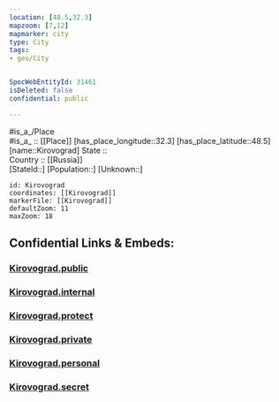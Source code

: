 ```yaml
---
location: [48.5,32.3] 
mapzoom: [7,12] 
mapmarker: city 
type: City
tags:
- geo/City


SpocWebEntityId: 31461
isDeleted: false
confidential: public

---
```

#is_a_/Place  
#is_a_ :: [[Place]] 
[has_place_longitude::32.3] 
[has_place_latitude::48.5] 
[name::Kirovograd] 
State ::  
Country :: [[Russia]]  
[StateId::] 
[Population::] 
[Unknown::] 


```leaflet
id: Kirovograd
coordinates: [[Kirovograd]] 
markerFile: [[Kirovograd]] 
defaultZoom: 11 
maxZoom: 18
```


## Confidential Links & Embeds: 

### [Kirovograd.public](/_public/\Earth\Continent\Europe\Europe~East\Ukraine\Regions~Ukraine\Kirovohrad\CityKirovograd.public.md) 

### [Kirovograd.internal](/_internal/\Earth\Continent\Europe\Europe~East\Ukraine\Regions~Ukraine\Kirovohrad\CityKirovograd.internal.md) 

### [Kirovograd.protect](/_protect/\Earth\Continent\Europe\Europe~East\Ukraine\Regions~Ukraine\Kirovohrad\CityKirovograd.protect.md) 

### [Kirovograd.private](/_private/\Earth\Continent\Europe\Europe~East\Ukraine\Regions~Ukraine\Kirovohrad\CityKirovograd.private.md) 

### [Kirovograd.personal](/_personal/\Earth\Continent\Europe\Europe~East\Ukraine\Regions~Ukraine\Kirovohrad\CityKirovograd.personal.md) 

### [Kirovograd.secret](/_secret/\Earth\Continent\Europe\Europe~East\Ukraine\Regions~Ukraine\Kirovohrad\CityKirovograd.secret.md)

